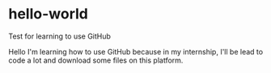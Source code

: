 # hello-world
Test for learning to use GitHub

Hello I'm learning how to use GitHub because in my internship, I'll be lead to code a lot and download some files on this platform.
